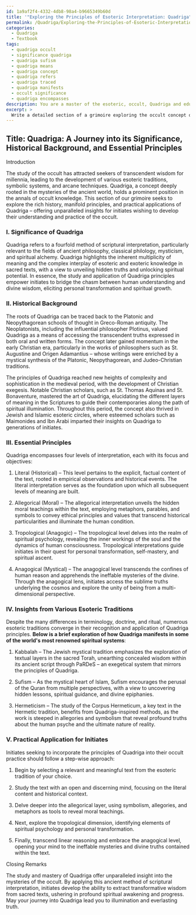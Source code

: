```yaml
---
id: 1a9af2f4-4332-4db8-98a4-b9665349b60d
title: '"Exploring the Principles of Esoteric Interpretation: Quadriga"'
permalink: /Quadriga/Exploring-the-Principles-of-Esoteric-Interpretation-Quadriga/
categories:
  - Quadriga
  - Textbook
tags:
  - quadriga occult
  - significance quadriga
  - quadriga sufism
  - quadriga means
  - quadriga concept
  - quadriga refers
  - quadriga traced
  - quadriga manifests
  - occult significance
  - quadriga encompasses
description: You are a master of the esoteric, occult, Quadriga and education, you have written many textbooks on the subject in ways that provide students with rich and deep understanding of the subject. You are being asked to write textbook-like sections on a topic and you do it with full context, explainability, and reliability in accuracy to the true facts of the topic at hand, in a textbook style that a student would easily be able to learn from, in a rich, engaging, and contextual way. Always include relevant context (such as formulas and history), related concepts, and in a way that someone can gain deep insights from.
excerpt: > 
  Write a detailed section of a grimoire exploring the occult concept of Quadriga, highlighting its significance, historical background, and essential principles. Include insights and interpretations of Quadriga from various esoteric traditions and explain how initiates can apply this knowledge to enhance their understanding and practice of the occult.
---
```


## Title: Quadriga: A Journey into its Significance, Historical Background, and Essential Principles

Introduction

The study of the occult has attracted seekers of transcendent wisdom for millennia, leading to the development of various esoteric traditions, symbolic systems, and arcane techniques. Quadriga, a concept deeply rooted in the mysteries of the ancient world, holds a prominent position in the annals of occult knowledge. This section of our grimoire seeks to explore the rich history, manifold principles, and practical applications of Quadriga – offering unparalleled insights for initiates wishing to develop their understanding and practice of the occult.

### I. Significance of Quadriga

Quadriga refers to a fourfold method of scriptural interpretation, particularly relevant to the fields of ancient philosophy, classical philology, mysticism, and spiritual alchemy. Quadriga highlights the inherent multiplicity of meaning and the complex interplay of esoteric and exoteric knowledge in sacred texts, with a view to unveiling hidden truths and unlocking spiritual potential. In essence, the study and application of Quadriga principles empower initiates to bridge the chasm between human understanding and divine wisdom, eliciting personal transformation and spiritual growth.

### II. Historical Background

The roots of Quadriga can be traced back to the Platonic and Neopythagorean schools of thought in Greco-Roman antiquity. The Neoplatonists, including the influential philosopher Plotinus, valued Quadriga as a means of accessing the transcendent truths expressed in both oral and written forms. The concept later gained momentum in the early Christian era, particularly in the works of philosophers such as St. Augustine and Origen Adamantius – whose writings were enriched by a mystical synthesis of the Platonic, Neopythagorean, and Judeo-Christian traditions.

The principles of Quadriga reached new heights of complexity and sophistication in the medieval period, with the development of Christian exegesis. Notable Christian scholars, such as St. Thomas Aquinas and St. Bonaventure, mastered the art of Quadriga, elucidating the different layers of meaning in the Scriptures to guide their contemporaries along the path of spiritual illumination. Throughout this period, the concept also thrived in Jewish and Islamic esoteric circles, where esteemed scholars such as Maimonides and Ibn Arabi imparted their insights on Quadriga to generations of initiates.

### III. Essential Principles

Quadriga encompasses four levels of interpretation, each with its focus and objectives:

1. Literal (Historical) – This level pertains to the explicit, factual content of the text, rooted in empirical observations and historical events. The literal interpretation serves as the foundation upon which all subsequent levels of meaning are built.

2. Allegorical (Moral) – The allegorical interpretation unveils the hidden moral teachings within the text, employing metaphors, parables, and symbols to convey ethical principles and values that transcend historical particularities and illuminate the human condition.

3. Tropological (Anagogic) – The tropological level delves into the realm of spiritual psychology, revealing the inner workings of the soul and the dynamics of human consciousness. Tropological interpretations guide initiates in their quest for personal transformation, self-mastery, and spiritual ascent.

4. Anagogical (Mystical) – The anagogical level transcends the confines of human reason and apprehends the ineffable mysteries of the divine. Through the anagogical lens, initiates access the sublime truths underlying the cosmos and explore the unity of being from a multi-dimensional perspective.

### IV. Insights from Various Esoteric Traditions

Despite the many differences in terminology, doctrine, and ritual, numerous esoteric traditions converge in their recognition and application of Quadriga principles. **Below is a brief exploration of how Quadriga manifests in some of the world's most renowned spiritual systems**:

1. Kabbalah – The Jewish mystical tradition emphasizes the exploration of textual layers in the sacred Torah, unearthing concealed wisdom within its ancient script through PaRDeS – an exegetical system that mirrors the principles of Quadriga.

2. Sufism – As the mystical heart of Islam, Sufism encourages the perusal of the Quran from multiple perspectives, with a view to uncovering hidden lessons, spiritual guidance, and divine epiphanies.

3. Hermeticism – The study of the Corpus Hermeticum, a key text in the Hermetic tradition, benefits from Quadriga-inspired methods, as the work is steeped in allegories and symbolism that reveal profound truths about the human psyche and the ultimate nature of reality.

### V. Practical Application for Initiates

Initiates seeking to incorporate the principles of Quadriga into their occult practice should follow a step-wise approach:

1. Begin by selecting a relevant and meaningful text from the esoteric tradition of your choice.

2. Study the text with an open and discerning mind, focusing on the literal content and historical context.

3. Delve deeper into the allegorical layer, using symbolism, allegories, and metaphors as tools to reveal moral teachings.

4. Next, explore the tropological dimension, identifying elements of spiritual psychology and personal transformation.

5. Finally, transcend linear reasoning and embrace the anagogical level, opening your mind to the ineffable mysteries and divine truths contained within the text.

Closing Remarks

The study and mastery of Quadriga offer unparalleled insight into the mysteries of the occult. By applying this ancient method of scriptural interpretation, initiates develop the ability to extract transformative wisdom from sacred texts, ushering in profound spiritual awakening and progress. May your journey into Quadriga lead you to illumination and everlasting truth.
